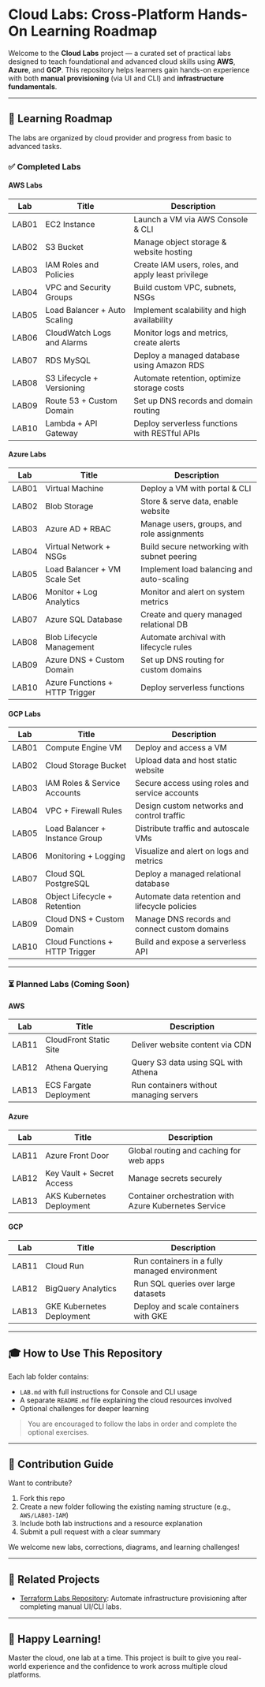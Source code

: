 # Cloud Labs: Cross-Platform Hands-On Learning Roadmap

Welcome to the **Cloud Labs** project — a curated set of practical labs designed to teach foundational and advanced cloud skills using **AWS**, **Azure**, and **GCP**. This repository helps learners gain hands-on experience with both **manual provisioning** (via UI and CLI) and **infrastructure fundamentals**.

---

## 📅 Learning Roadmap

The labs are organized by cloud provider and progress from basic to advanced tasks.

### ✅ Completed Labs

#### AWS Labs
| Lab   | Title                             | Description                                            |
|--------|----------------------------------|--------------------------------------------------------|
| LAB01 | EC2 Instance                      | Launch a VM via AWS Console & CLI                      |
| LAB02 | S3 Bucket                         | Manage object storage & website hosting                |
| LAB03 | IAM Roles and Policies            | Create IAM users, roles, and apply least privilege     |
| LAB04 | VPC and Security Groups           | Build custom VPC, subnets, NSGs                        |
| LAB05 | Load Balancer + Auto Scaling      | Implement scalability and high availability            |
| LAB06 | CloudWatch Logs and Alarms        | Monitor logs and metrics, create alerts                |
| LAB07 | RDS MySQL                         | Deploy a managed database using Amazon RDS             |
| LAB08 | S3 Lifecycle + Versioning         | Automate retention, optimize storage costs             |
| LAB09 | Route 53 + Custom Domain          | Set up DNS records and domain routing                  |
| LAB10 | Lambda + API Gateway              | Deploy serverless functions with RESTful APIs          |

#### Azure Labs
| Lab   | Title                             | Description                                            |
|--------|----------------------------------|--------------------------------------------------------|
| LAB01 | Virtual Machine                   | Deploy a VM with portal & CLI                          |
| LAB02 | Blob Storage                      | Store & serve data, enable website                     |
| LAB03 | Azure AD + RBAC                   | Manage users, groups, and role assignments             |
| LAB04 | Virtual Network + NSGs            | Build secure networking with subnet peering            |
| LAB05 | Load Balancer + VM Scale Set      | Implement load balancing and auto-scaling              |
| LAB06 | Monitor + Log Analytics           | Monitor and alert on system metrics                    |
| LAB07 | Azure SQL Database                | Create and query managed relational DB                 |
| LAB08 | Blob Lifecycle Management         | Automate archival with lifecycle rules                 |
| LAB09 | Azure DNS + Custom Domain         | Set up DNS routing for custom domains                  |
| LAB10 | Azure Functions + HTTP Trigger    | Deploy serverless functions                            |

#### GCP Labs
| Lab   | Title                             | Description                                            |
|--------|----------------------------------|--------------------------------------------------------|
| LAB01 | Compute Engine VM                 | Deploy and access a VM                                 |
| LAB02 | Cloud Storage Bucket              | Upload data and host static website                    |
| LAB03 | IAM Roles & Service Accounts      | Secure access using roles and service accounts         |
| LAB04 | VPC + Firewall Rules              | Design custom networks and control traffic             |
| LAB05 | Load Balancer + Instance Group    | Distribute traffic and autoscale VMs                   |
| LAB06 | Monitoring + Logging              | Visualize and alert on logs and metrics                |
| LAB07 | Cloud SQL PostgreSQL              | Deploy a managed relational database                   |
| LAB08 | Object Lifecycle + Retention      | Automate data retention and lifecycle policies         |
| LAB09 | Cloud DNS + Custom Domain         | Manage DNS records and connect custom domains          |
| LAB10 | Cloud Functions + HTTP Trigger    | Build and expose a serverless API                      |

---

### ⏳ Planned Labs (Coming Soon)

#### AWS
| Lab   | Title                             | Description                                            |
|--------|----------------------------------|--------------------------------------------------------|
| LAB11 | CloudFront Static Site            | Deliver website content via CDN                        |
| LAB12 | Athena Querying                   | Query S3 data using SQL with Athena                    |
| LAB13 | ECS Fargate Deployment            | Run containers without managing servers                |

#### Azure
| Lab   | Title                             | Description                                            |
|--------|----------------------------------|--------------------------------------------------------|
| LAB11 | Azure Front Door                  | Global routing and caching for web apps                |
| LAB12 | Key Vault + Secret Access         | Manage secrets securely                                |
| LAB13 | AKS Kubernetes Deployment         | Container orchestration with Azure Kubernetes Service  |

#### GCP
| Lab   | Title                             | Description                                            |
|--------|----------------------------------|--------------------------------------------------------|
| LAB11 | Cloud Run                         | Run containers in a fully managed environment          |
| LAB12 | BigQuery Analytics                | Run SQL queries over large datasets                    |
| LAB13 | GKE Kubernetes Deployment         | Deploy and scale containers with GKE                   |

---

## 🎓 How to Use This Repository

Each lab folder contains:
- `LAB.md` with full instructions for Console and CLI usage
- A separate `README.md` file explaining the cloud resources involved
- Optional challenges for deeper learning

> You are encouraged to follow the labs in order and complete the optional exercises.

---

## 🚀 Contribution Guide

Want to contribute?
1. Fork this repo
2. Create a new folder following the existing naming structure (e.g., `AWS/LAB03-IAM`)
3. Include both lab instructions and a resource explanation
4. Submit a pull request with a clear summary

We welcome new labs, corrections, diagrams, and learning challenges!

---

## 🔗 Related Projects
- [Terraform Labs Repository](../terraform-labs): Automate infrastructure provisioning after completing manual UI/CLI labs.

---

## 🎉 Happy Learning!

Master the cloud, one lab at a time. This project is built to give you real-world experience and the confidence to work across multiple cloud platforms.
